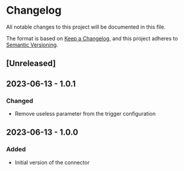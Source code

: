 # Changelog

All notable changes to this project will be documented in this file.

The format is based on [Keep a Changelog](https://keepachangelog.com/en/1.0.0/),
and this project adheres to [Semantic Versioning](https://semver.org/spec/v2.0.0.html).

## [Unreleased]

## 2023-06-13 - 1.0.1

### Changed

- Remove useless parameter from the trigger configuration

## 2023-06-13 - 1.0.0

### Added

- Initial version of the connector
